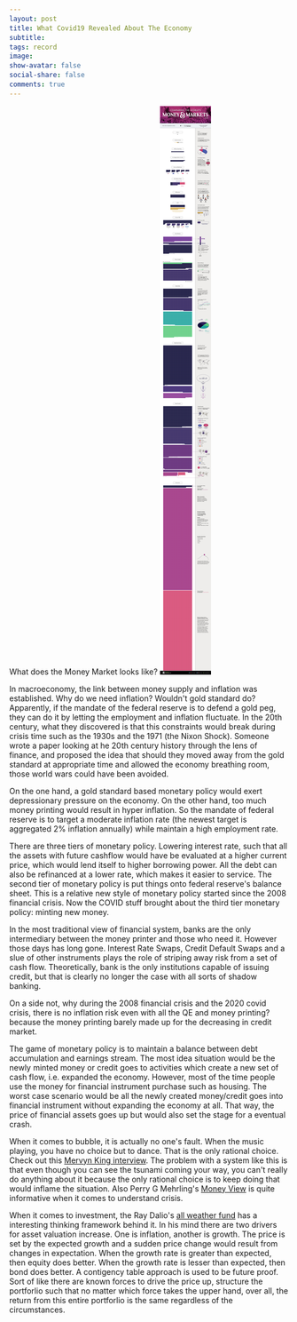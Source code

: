 ```yaml
---
layout: post
title: What Covid19 Revealed About The Economy
subtitle:
tags: record
image:
show-avatar: false
social-share: false
comments: true
---
```

What does the Money Market looks like?
![2](/assets/img/all-the-worlds-money.png)

In macroeconomy, the link between money supply and inflation was established. Why do we need inflation? Wouldn't gold standard do? Apparently, if the mandate of the federal reserve is to defend a gold peg, they can do it by letting the employment and inflation fluctuate. In the 20th century, what they discovered is that this constraints would break during crisis time such as the 1930s and the 1971 (the Nixon Shock). Someone wrote a paper looking at he 20th century history through the lens of finance, and proposed the idea that should they moved away from the gold standard at appropriate time and allowed the economy breathing room, those world wars could have been avoided.

On the one hand, a gold standard based monetary policy would exert depressionary pressure on the economy. On the other hand, too much money printing would result in hyper inflation. So the mandate of federal reserve is to target a moderate inflation rate (the newest target is aggregated 2% inflation annually) while maintain a high employment rate.

There are three tiers of monetary policy. Lowering interest rate, such that all the assets with future cashflow would have be evaluated at a higher current price, which would lend itself to higher borrowing power. All the debt can also be refinanced at a lower rate, which makes it easier to service. The second tier of monetary policy is put things onto federal reserve's balance sheet. This is a relative new style of monetary policy started since the 2008 financial crisis. Now the COVID stuff brought about the third tier monetary policy: minting new money.

In the most traditional view of financial system, banks are the only intermediary between the money printer and those who need it. However those days has long gone. Interest Rate Swaps, Credit Default Swaps and a slue of other instruments plays the role of striping away risk from a set of cash flow. Theoretically, bank is the only institutions capable of issuing credit, but that is clearly no longer the case with all sorts of shadow banking.

On a side not, why during the 2008 financial crisis and the 2020 covid crisis, there is no inflation risk even with all the QE and money printing? because the money printing barely made up for the decreasing in credit market.

The game of monetary policy is to maintain a balance between debt accumulation and earnings stream. The most idea situation would be the newly minted money or credit goes to activities which create a new set of cash flow, i.e. expanded the economy. However, most of the time people use the money for financial instrument purchase such as housing. The worst case scenario would be all the newly created money/credit goes into financial instrument without expanding the economy at all. That way, the price of financial assets goes up but would also set the stage for a eventual crash.

When it comes to bubble, it is actually no one's fault. When the music playing, you have no choice but to dance. That is the only rational choice. Check out this [Mervyn King interview](https://www.youtube.com/watch?v=FulCkxijZmU). The problem with a system like this is that even though you can see the tsunami coming your way, you can't really do anything about it because the only rational choice is to keep doing that would inflame the situation. Also Perry G Mehrling's [Money View](https://www.coursera.org/learn/money-banking) is quite informative when it comes to understand crisis.

When it comes to investment, the Ray Dalio's [all weather fund](https://youtu.be/SFaRazMpxcM?t=2847) has a interesting thinking framework behind it. In his mind there are two drivers for asset valuation increase. One is inflation, another is growth. The price is set by the expected growth and a sudden price change would result from changes in expectation. When the growth rate is greater than expected, then equity does better. When the growth rate is lesser than expected, then bond does better. A contigency table approach is used to be future proof. Sort of like there are known forces to drive the price up, structure the portforlio such that no matter which force takes the upper hand, over all, the return from this entire portforlio is the same regardless of the circumstances.
